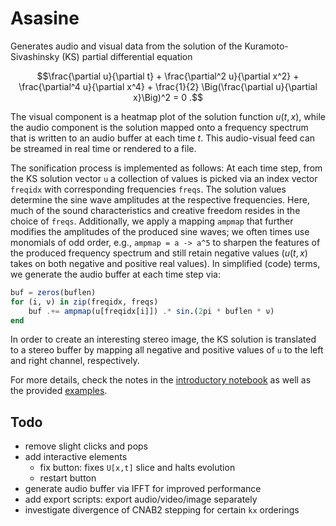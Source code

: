 # Asasine

Generates audio and visual data from the solution of the Kuramoto-Sivashinsky (KS) partial differential equation

$$\frac{\partial u}{\partial t} + \frac{\partial^2 u}{\partial x^2} + \frac{\partial^4 u}{\partial x^4} + \frac{1}{2} \Big(\frac{\partial u}{\partial x}\Big)^2 = 0 .$$

The visual component is a heatmap plot of the solution function $u(t, x)$, while the audio component is the solution mapped onto a frequency spectrum that is written to an audio buffer at each time $t$. This audio-visual feed can be streamed in real time or rendered to a file.

The sonification process is implemented as follows: At each time step, from the KS solution vector `u` a collection of values is picked via an index vector `freqidx` with corresponding frequencies `freqs`. The solution values determine the sine wave amplitudes at the respective frequencies. Here, much of the sound characteristics and creative freedom resides in the choice of `freqs`. Additionally, we apply a mapping `ampmap` that further modifies the amplitudes of the produced sine waves; we often times use monomials of odd order, e.g., `ampmap = a -> a^5` to sharpen the features of the produced frequency spectrum and still retain negative values ($u(t, x)$ takes on both negative and positive real values). In simplified (code) terms, we generate the audio buffer at each time step via:

```julia
buf = zeros(buflen)
for (i, ν) in zip(freqidx, freqs)
    buf .+= ampmap(u[freqidx[i]]) .* sin.(2pi * buflen * ν)
end
```

In order to create an interesting stereo image, the KS solution is translated to a stereo buffer by mapping all negative and positive values of `u` to the left and right channel, respectively.

For more details, check the notes in the [introductory notebook](/examples/introduction.ipynb) as well as the provided [examples](/examples/).

## Todo

- remove slight clicks and pops
- add interactive elements
  - fix button: fixes `U[x,t]` slice and halts evolution
  - restart button
- generate audio buffer via IFFT for improved performance
- add export scripts: export audio/video/image separately
- investigate divergence of CNAB2 stepping for certain `kx` orderings
